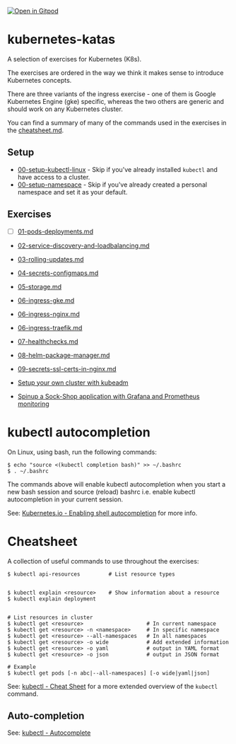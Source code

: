 [![Open in Gitpod](https://gitpod.io/button/open-in-gitpod.svg)](https://gitpod.io/#https://github.com/eficode-academy/kubernetes-katas)

# kubernetes-katas

A selection of exercises for Kubernetes (K8s).

The exercises are ordered in the way we think it makes sense to introduce
Kubernetes concepts.


There are three variants of the ingress exercise - one of
them is Google Kubernetes Engine (gke) specific, whereas the two others are
generic and should work on any Kubernetes cluster.

You can find a summary of many of the commands used in the exercises in the
[cheatsheet.md](cheatsheet.md).

## Setup

* [00-setup-kubectl-linux](00-setup-kubectl-linux.md) -
    Skip if you've already installed `kubectl` and have access to a cluster.
* [00-setup-namespace](00-setup-namespace.md) -
    Skip if you've already created a personal namespace and set it as your default.

## Exercises

- [ ] [01-pods-deployments.md](01-pods-deployments.md)
* [02-service-discovery-and-loadbalancing.md](02-service-discovery-and-loadbalancing.md)
* [03-rolling-updates.md](03-rolling-updates.md)
* [04-secrets-configmaps.md](04-secrets-configmaps.md)
* [05-storage.md](05-storage.md)
* [06-ingress-gke.md](06-ingress-gke.md)
* [06-ingress-nginx.md](06-ingress-nginx.md)
* [06-ingress-traefik.md](06-ingress-traefik.md)
* [07-healthchecks.md](07-healthchecks.md)
* [08-helm-package-manager.md](08-helm-package-manager.md)
* [09-secrets-ssl-certs-in-nginx.md](09-secrets-ssl-certs-in-nginx.md)

* [Setup your own cluster with kubeadm](beyond-this-course-setting-up-your-own.md)
* [Spinup a Sock-Shop application with Grafana and Prometheus monitoring](sock-shop/README.md)

# kubectl autocompletion

On Linux, using bash, run the following commands:

```shell
$ echo "source <(kubectl completion bash)" >> ~/.bashrc
$ . ~/.bashrc
```

The commands above will enable kubectl autocompletion when you start a new bash
    session and source (reload) bashrc i.e. enable kubectl autocompletion in
    your current session.

See:
[Kubernetes.io - Enabling shell autocompletion](https://kubernetes.io/docs/tasks/tools/install-kubectl/#enabling-shell-autocompletion)
for more info.

# Cheatsheet

A collection of useful commands to use throughout the exercises:

```shell
$ kubectl api-resources         # List resource types


$ kubectl explain <resource>    # Show information about a resource
$ kubectl explain deployment


# List resources in cluster
$ kubectl get <resource>                    # In current namespace
$ kubectl get <resource> -n <namespace>     # In specific namespace
$ kubectl get <resource> --all-namespaces   # In all namespaces
$ kubectl get <resource> -o wide            # Add extended information
$ kubectl get <resource> -o yaml            # output in YAML format
$ kubectl get <resource> -o json            # output in JSON format

# Example
$ kubectl get pods [-n abc|--all-namespaces] [-o wide|yaml|json]

```

See: [kubectl - Cheat Sheet](https://kubernetes.io/docs/reference/kubectl/cheatsheet/)
for a more extended overview of the `kubectl` command.

## Auto-completion

See: [kubectl - Autocomplete][kctl-ac]

[kctl-ac]: https://kubernetes.io/docs/reference/kubectl/cheatsheet/#kubectl-autocomplete

